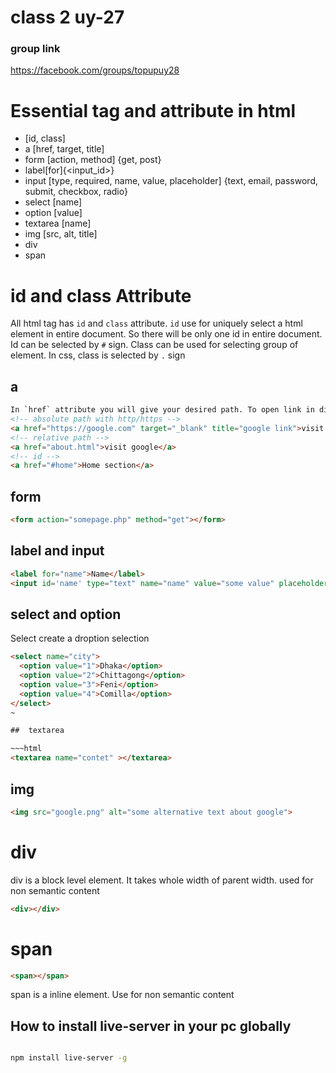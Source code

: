 # class 2 uy-27
### group link
https://facebook.com/groups/topupuy28

# Essential tag and attribute in html

* [id, class]
* a [href, target, title]
* form [action, method] {get, post}
* label[for]{<input_id>}
* input [type, required, name, value, placeholder] {text, email, password, submit, checkbox, radio}
* select [name]
* option [value]
* textarea [name]
* img [src, alt, title]
* div
* span

# id and class Attribute

All html tag has `id` and `class` attribute. `id` use for uniquely select a html element in entire document. So there will be only one id in entire document. Id can be selected by `#` sign. Class can be used for selecting group of element. In css, class is selected by `.` sign

## a

~~~html
In `href` attribute you will give your desired path. To open link in different tag use `target=_blank"`
<!-- absolute path with http/https -->
<a href="https://google.com" target="_blank" title="google link">visit google</a>
<!-- relative path -->
<a href="about.html">visit google</a>
<!-- id -->
<a href="#home">Home section</a>
~~~

## form 

~~~html
<form action="somepage.php" method="get"></form>
~~~

## label  and input

~~~html
<label for="name">Name</label>
<input id='name' type="text" name="name" value="some value" placeholder="Enter your name" required>
~~~

## select and option 
Select create a droption selection 

~~~html
<select name="city">
  <option value="1">Dhaka</option>
  <option value="2">Chittagong</option>
  <option value="3">Feni</option>
  <option value="4">Comilla</option>
</select>
~

##  textarea 

~~~html
<textarea name="contet" ></textarea>
~~~


## img 

~~~html
<img src="google.png" alt="some alternative text about google">
~~~

# div 
div is a block level element. It takes whole width of parent width. used for non semantic content 
~~~html
<div></div>
~~~

# span 

~~~html
<span></span>
~~~
span is a inline element. Use for non semantic content


## How to install live-server in your pc globally

~~~bash

npm install live-server -g

~~~







